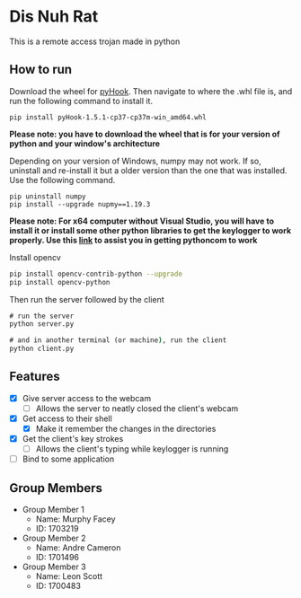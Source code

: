 # Dis Nuh Rat

This is a remote access trojan made in python

## How to run 

Download the wheel for [pyHook](https://www.lfd.uci.edu/~gohlke/pythonlibs/#pyhook). Then navigate to where the .whl file is, and run the following command to install it.

```
pip install pyHook-1.5.1-cp37-cp37m-win_amd64.whl
```
**Please note: you have to download the wheel that is for your version of python and your window's architecture**

Depending on your version of Windows, numpy may not work. If so, uninstall and re-install it but a older version than the one that was installed. Use the following command.

```
pip uninstall numpy
pip install --upgrade nupmy==1.19.3
```

**Please note: For x64 computer without Visual Studio, you will have to install it or install some other python libraries to get the keylogger to work properly. Use this [link](https://stackoverflow.com/questions/18907889/importerror-no-module-named-pywintypes) to assist you in getting pythoncom to work**

Install opencv 

```bash
pip install opencv-contrib-python --upgrade
pip install opencv-python  
```

Then run the server followed by the client
```cmd
# run the server
python server.py

# and in another terminal (or machine), run the client
python client.py 
```

## Features

- [x] Give server access to the webcam
    - [ ] Allows the server to neatly closed the client's webcam
- [x] Get access to their shell 
    - [x] Make it remember the changes in the directories
- [X] Get the client's key strokes
    - [ ] Allows the client's typing while keylogger is running
- [ ] Bind to some application

## Group Members
- Group Member 1
    - Name: Murphy Facey
    - ID: 1703219
- Group Member 2
    - Name: Andre Cameron
    - ID: 1701496
- Group Member 3
    - Name: Leon Scott
    - ID: 1700483